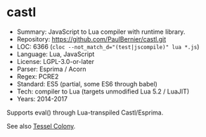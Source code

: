 # castl

* Summary:    JavaScript to Lua compiler with runtime library.
* Repository: https://github.com/PaulBernier/castl.git
* LOC:        6366 (`cloc --not_match_d="(test|jscompile)" lua *.js`)
* Language:   Lua, JavaScript
* License:    LGPL-3.0-or-later
* Parser:     Esprima / Acorn
* Regex:      PCRE2
* Standard:   ES5 (partial, some ES6 through babel)
* Tech:       compiler to Lua (targets unmodified Lua 5.2 / LuaJIT)
* Years:      2014-2017

Supports eval() through Lua-transpiled Castl/Esprima.

See also [Tessel Colony](tessel-colony.md).
